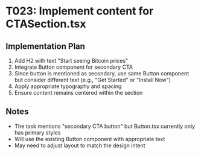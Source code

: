 # T023: Implement content for CTASection.tsx

## Implementation Plan

1. Add H2 with text "Start seeing Bitcoin prices"
2. Integrate Button component for secondary CTA
3. Since button is mentioned as secondary, use same Button component but consider different text (e.g., "Get Started" or "Install Now")
4. Apply appropriate typography and spacing
5. Ensure content remains centered within the section

## Notes

- The task mentions "secondary CTA button" but Button.tsx currently only has primary styles
- Will use the existing Button component with appropriate text
- May need to adjust layout to match the design intent